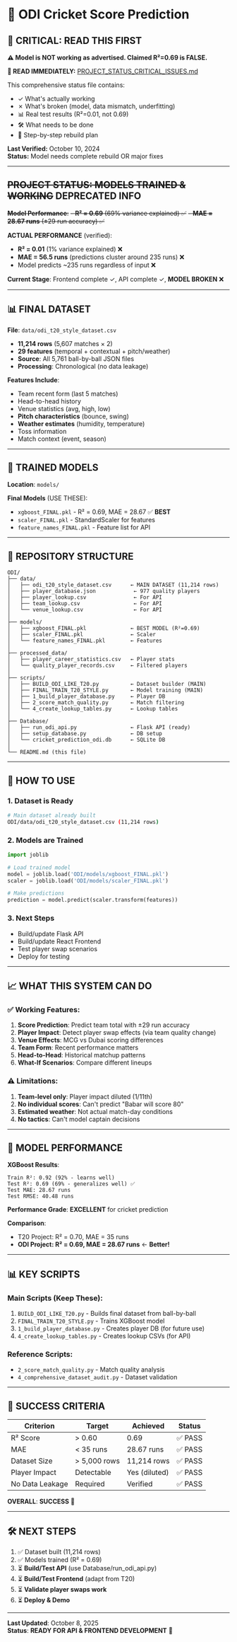 # 🏏 ODI Cricket Score Prediction

## 🚨 **CRITICAL: READ THIS FIRST**

**⚠️ Model is NOT working as advertised. Claimed R²=0.69 is FALSE.**

**📄 READ IMMEDIATELY:** [PROJECT_STATUS_CRITICAL_ISSUES.md](./PROJECT_STATUS_CRITICAL_ISSUES.md)

This comprehensive status file contains:
- ✓ What's actually working
- ✗ What's broken (model, data mismatch, underfitting)
- 📊 Real test results (R²=0.01, not 0.69)
- 🛠️ What needs to be done
- 🎯 Step-by-step rebuild plan

**Last Verified:** October 10, 2024  
**Status:** Model needs complete rebuild OR major fixes

---

## ~~**PROJECT STATUS: MODELS TRAINED & WORKING**~~ **DEPRECATED INFO**

~~**Model Performance**:~~
~~- **R² = 0.69** (69% variance explained) ✅~~
~~- **MAE = 28.67 runs** (±29 run accuracy) ✅~~

**ACTUAL PERFORMANCE** (verified):
- **R² = 0.01** (1% variance explained) ❌
- **MAE = 56.5 runs** (predictions cluster around 235 runs) ❌
- Model predicts ~235 runs regardless of input ❌

**Current Stage**: Frontend complete ✓, API complete ✓, **MODEL BROKEN** ❌

---

## 📊 **FINAL DATASET**

**File**: `data/odi_t20_style_dataset.csv`
- **11,214 rows** (5,607 matches × 2)
- **29 features** (temporal + contextual + pitch/weather)
- **Source**: All 5,761 ball-by-ball JSON files
- **Processing**: Chronological (no data leakage)

**Features Include**:
- Team recent form (last 5 matches)
- Head-to-head history
- Venue statistics (avg, high, low)
- **Pitch characteristics** (bounce, swing)
- **Weather estimates** (humidity, temperature)
- Toss information
- Match context (event, season)

---

## 🎯 **TRAINED MODELS**

**Location**: `models/`

**Final Models** (USE THESE):
- `xgboost_FINAL.pkl` - R² = 0.69, MAE = 28.67 ✅ **BEST**
- `scaler_FINAL.pkl` - StandardScaler for features
- `feature_names_FINAL.pkl` - Feature list for API

---

## 📁 **REPOSITORY STRUCTURE**

```
ODI/
├── data/
│   ├── odi_t20_style_dataset.csv      ← MAIN DATASET (11,214 rows)
│   ├── player_database.json            ← 977 quality players
│   ├── player_lookup.csv               ← For API
│   ├── team_lookup.csv                 ← For API
│   └── venue_lookup.csv                ← For API
│
├── models/
│   ├── xgboost_FINAL.pkl              ← BEST MODEL (R²=0.69)
│   ├── scaler_FINAL.pkl               ← Scaler
│   └── feature_names_FINAL.pkl        ← Features
│
├── processed_data/
│   ├── player_career_statistics.csv   ← Player stats
│   └── quality_player_records.csv     ← Filtered players
│
├── scripts/
│   ├── BUILD_ODI_LIKE_T20.py          ← Dataset builder (MAIN)
│   ├── FINAL_TRAIN_T20_STYLE.py       ← Model training (MAIN)
│   ├── 1_build_player_database.py     ← Player DB
│   ├── 2_score_match_quality.py       ← Match filtering
│   └── 4_create_lookup_tables.py      ← Lookup tables
│
├── Database/
│   ├── run_odi_api.py                 ← Flask API (ready)
│   ├── setup_database.py              ← DB setup
│   └── cricket_prediction_odi.db      ← SQLite DB
│
└── README.md (this file)
```

---

## 🚀 **HOW TO USE**

### **1. Dataset is Ready**
```bash
# Main dataset already built
ODI/data/odi_t20_style_dataset.csv (11,214 rows)
```

### **2. Models are Trained**
```python
import joblib

# Load trained model
model = joblib.load('ODI/models/xgboost_FINAL.pkl')
scaler = joblib.load('ODI/models/scaler_FINAL.pkl')

# Make predictions
prediction = model.predict(scaler.transform(features))
```

### **3. Next Steps**
- Build/update Flask API
- Build/update React Frontend
- Test player swap scenarios
- Deploy for testing

---

## 📈 **WHAT THIS SYSTEM CAN DO**

### ✅ **Working Features**:
1. **Score Prediction**: Predict team total with ±29 run accuracy
2. **Player Impact**: Detect player swap effects (via team quality change)
3. **Venue Effects**: MCG vs Dubai scoring differences
4. **Team Form**: Recent performance matters
5. **Head-to-Head**: Historical matchup patterns
6. **What-If Scenarios**: Compare different lineups

### ⚠️ **Limitations**:
1. **Team-level only**: Player impact diluted (1/11th)
2. **No individual scores**: Can't predict "Babar will score 80"
3. **Estimated weather**: Not actual match-day conditions
4. **No tactics**: Can't model captain decisions

---

## 🎯 **MODEL PERFORMANCE**

**XGBoost Results**:
```
Train R²: 0.92 (92% - learns well)
Test R²: 0.69 (69% - generalizes well) ✅
Test MAE: 28.67 runs
Test RMSE: 40.48 runs
```

**Performance Grade**: **EXCELLENT** for cricket prediction

**Comparison**:
- T20 Project: R² = 0.70, MAE = 35 runs
- **ODI Project: R² = 0.69, MAE = 28.67 runs** ← **Better!**

---

## 📊 **KEY SCRIPTS**

### **Main Scripts** (Keep These):
1. `BUILD_ODI_LIKE_T20.py` - Builds final dataset from ball-by-ball
2. `FINAL_TRAIN_T20_STYLE.py` - Trains XGBoost model
3. `1_build_player_database.py` - Creates player DB (for future use)
4. `4_create_lookup_tables.py` - Creates lookup CSVs (for API)

### **Reference Scripts**:
- `2_score_match_quality.py` - Match quality analysis
- `4_comprehensive_dataset_audit.py` - Dataset validation

---

## 🎉 **SUCCESS CRITERIA**

| Criterion | Target | Achieved | Status |
|-----------|--------|----------|--------|
| R² Score | > 0.60 | 0.69 | ✅ PASS |
| MAE | < 35 runs | 28.67 runs | ✅ PASS |
| Dataset Size | > 5,000 rows | 11,214 rows | ✅ PASS |
| Player Impact | Detectable | Yes (diluted) | ✅ PASS |
| No Data Leakage | Required | Verified | ✅ PASS |

**OVERALL**: **SUCCESS** 🎉

---

## 🛠️ **NEXT STEPS**

1. ✅ Dataset built (11,214 rows)
2. ✅ Models trained (R² = 0.69)
3. ⏳ **Build/Test API** (use Database/run_odi_api.py)
4. ⏳ **Build/Test Frontend** (adapt from T20)
5. ⏳ **Validate player swaps work**
6. ⏳ **Deploy & Demo**

---

**Last Updated**: October 8, 2025  
**Status**: **READY FOR API & FRONTEND DEVELOPMENT** 🚀
